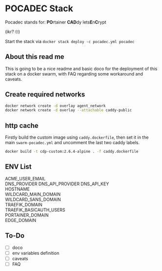 # POCADEC Stack
Pocadec stands for: **PO**rtainer **CAD**dy lets**E**n**C**rypt

(ikr? 🙄)

Start the stack via `docker stack deploy -c pocadec.yml pocadec`


## About this read me
This is going to be a nice readme and basic doco for the deployment of this stack on a docker swarm, with FAQ regarding some workaround and caveats.


## Create required networks

```bash
docker network create -d overlay agent_network
docker network create -d overlay --attachable caddy-public
```

## http cache
Firstly build the custom image using `caddy.dockerfile`, then set it in the main `swarm-pocadec.yml` and uncomment the last two caddy labels.

```bash
docker build -t cdp-custom:2.6.4-alpine . -f caddy.dockerfile
```


## ENV List
ACME_USER_EMAIL  
DNS_PROVIDER
DNS_API_PROVIDER
DNS_API_KEY  
HOSTNAME  
WILDCARD_MAIN_DOMAIN  
WILDCARD_SANS_DOMAIN  
TRAEFIK_DOMAIN  
TRAEFIK_BASICAUTH_USERS  
PORTAINER_DOMAIN  
EDGE_DOMAIN  


## To-Do
- [ ] doco
- [ ] env variables definition
- [ ] caveats
- [ ] FAQ